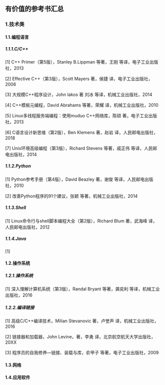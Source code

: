 ## 有价值的参考书汇总

### 1.技术类

#### 1.1.编程语言

##### 1.1.1.C/C++

\[1\] C++ Primer（第5版），Stanley B.Lippman 等著，王刚 等译，电子工业出版社，2013

\[2\] Effective C++（第3版），Scott Mayers 著，侯捷 译，电子工业出版社，2006

\[3\] 大规模C++程序设计，John lakos 著  刘冰 等译，机械工业出版社，2014

\[4\] C++模板元编程，David Abrahams 等著，荣耀 译，机械工业出版社，2010

\[5\] Linux多线程服务端编程：使用muduo C++网络库，陈硕 著，电子工业出版社，2013

\[6\] C语言设计新思维（第2版），Ben Klemens 著，赵岩 译，人民邮电出版社，2018

\[7\] Unix环境高级编程（第3版），Richard Stevens 等著，戚正伟 等译，人民邮电出版社，2014

##### 1.1.2.Python

\[1\] Python参考手册（第4版），David Beazley 著，谢俊 等译，人民邮电出版社，2010

\[2\] 改善Python程序的91个建议，张颖 等著，机械工业出版社，2014

##### 1.1.3.Shell

\[1\] Linux命令行与shell脚本编程大全（第2版），Richard Blum 著，武海峰 译，人民邮电出版社，2012

##### 1.1.4.Java

\[1\] 

#### 1.2.操作系统

##### 1.2.1.操作系统

\[1\] 深入理解计算机系统（第3版），Randal Bryant 等著，龚奕利 等译，机械工业出版社，2016

##### 1.2.2.编译链接

\[1\] 高级C/C++编译技术，Milian Stevanovic 著，卢誉声 译，机械工业出版社，2016

\[2\] 链接器和加载器，John Levine，著，李勇 译，北京航空航天大学出版社，20XX

\[3\] 程序员的自我修养—链接、装载与库，俞甲子 等著，电子工业出版社，2009

#### 1.3.网络

#### 1.4.应用软件

